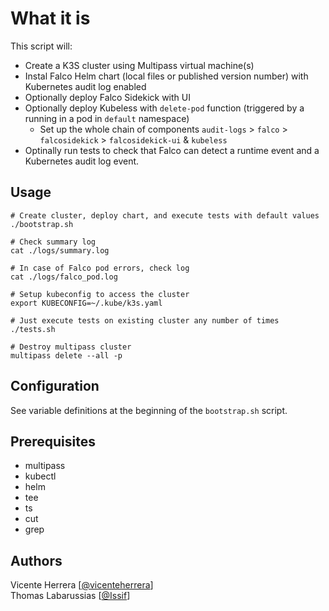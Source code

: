 # What it is

This script will:
* Create a K3S cluster using Multipass virtual machine(s)
* Instal Falco Helm chart (local files or published version number) with Kubernetes audit log enabled
* Optionally deploy Falco Sidekick with UI
* Optionally deploy Kubeless with `delete-pod` function (triggered by a running in a pod in `default` namespace)
  * Set up the whole chain of components `audit-logs` > `falco` > `falcosidekick` > `falcosidekick-ui` & `kubeless`
* Optinally run tests to check that Falco can detect a runtime event and a Kubernetes audit log event.

## Usage

```shell
# Create cluster, deploy chart, and execute tests with default values
./bootstrap.sh

# Check summary log
cat ./logs/summary.log

# In case of Falco pod errors, check log
cat ./logs/falco_pod.log

# Setup kubeconfig to access the cluster 
export KUBECONFIG=~/.kube/k3s.yaml

# Just execute tests on existing cluster any number of times
./tests.sh

# Destroy multipass cluster
multipass delete --all -p
```

## Configuration

See variable definitions at the beginning of the `bootstrap.sh` script.

## Prerequisites

* multipass
* kubectl
* helm
* tee
* ts
* cut
* grep

## Authors

Vicente Herrera [[@vicenteherrera](https://github.com/)]  
Thomas Labarussias [[@Issif](https://github.com/Issif)]
